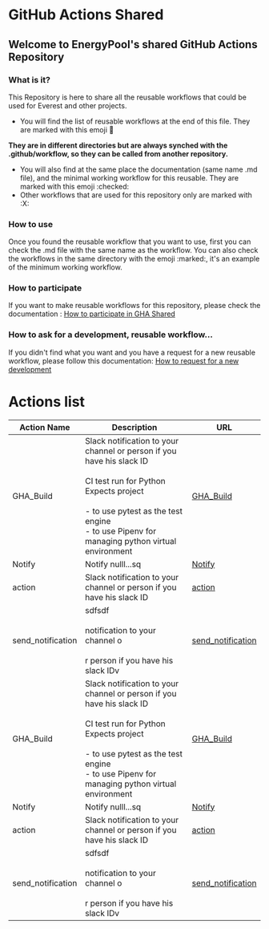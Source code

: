 # GitHub Actions Shared
## Welcome to EnergyPool's shared GitHub Actions Repository

### What is it?
This Repository is here to share all the reusable workflows that could be used for Everest and other projects. 
- You will find the list of reusable workflows at the end of this file. They are marked with this emoji :rocket:

**They are in different directories but are always synched with the .github/workflow, so they can be called from 
another repository.**
- You will also find at the same place the documentation (same name .md file), and the  minimal working workflow 
for this reusable. They are marked with this emoji :checked:
- Other workflows that are used for this repository only are marked with :X:


### How to use
Once you found the reusable workflow that you want to use, first you can check the .md file with the same name as the 
workflow. 
You can also check the workflows in the same directory with the emoji :marked:, 
it's an example of the minimum working workflow.


### How to participate
If you want to make reusable workflows for this repository, please check the documentation : 
[How to participate in GHA Shared]()

### How to ask for a development, reusable workflow...
If you didn't find what you want and you have a request for a new reusable workflow, please follow this documentation:
[How to request for a new development]()





# Actions list
<!-- end description -->
| Action Name | Description                                                                                                                                                                                              | URL                                                                                                               |
|-------------|----------------------------------------------------------------------------------------------------------------------------------------------------------------------------------------------------------|-------------------------------------------------------------------------------------------------------------------|
| GHA_Build | Slack notification to your channel or person if you have his slack ID<br><br>CI test run for Python<br>Expects project<br><br>- to use pytest as the test engine<br>- to use Pipenv for managing python virtual environment<br> | [GHA_Build](https://github.com/UlysseCarpentier/GHActions-Git-Brother/blob/main/Python/GHA_Build.yml)  |
| Notify | Notify nulll...sq<br> | [Notify](https://github.com/UlysseCarpentier/GHActions-Git-Brother/blob/main/Archive/Notify.yml)  |
| action | Slack notification to your channel or person if you have his slack ID<br> | [action](https://github.com/UlysseCarpentier/GHActions-Git-Brother/blob/main/Python/action.yml)  |
| send_notification | sdfsdf<br><br>notification to your channel o<br><br>r person if you have his slack IDv<br> | [send_notification](https://github.com/UlysseCarpentier/GHActions-Git-Brother/blob/main/Archive/send_notification.yml)  |
| GHA_Build | Slack notification to your channel or person if you have his slack ID<br><br>CI test run for Python<br>Expects project<br><br>- to use pytest as the test engine<br>- to use Pipenv for managing python virtual environment<br> | [GHA_Build](https://github.com/UlysseCarpentier/GHActions-Git-Brother/blob/main/Python/GHA_Build.yml)  |
| Notify | Notify nulll...sq<br> | [Notify](https://github.com/UlysseCarpentier/GHActions-Git-Brother/blob/main/Archive/Notify.yml)  |
| action | Slack notification to your channel or person if you have his slack ID<br> | [action](https://github.com/UlysseCarpentier/GHActions-Git-Brother/blob/main/Python/action.yml)  |
| send_notification | sdfsdf<br><br>notification to your channel o<br><br>r person if you have his slack IDv<br> | [send_notification](https://github.com/UlysseCarpentier/GHActions-Git-Brother/blob/main/Archive/send_notification.yml)  |
